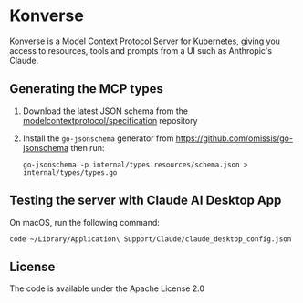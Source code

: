 # Konverse

Konverse is a Model Context Protocol Server for Kubernetes, giving you access to resources, tools and prompts from a UI such as Anthropic's Claude.


## Generating the MCP types

1. Download the latest JSON schema from the [modelcontextprotocol/specification](https://github.com/modelcontextprotocol/specification/blob/main/schema/) repository

2. Install the `go-jsonschema` generator from https://github.com/omissis/go-jsonschema then run:
   ```
   go-jsonschema -p internal/types resources/schema.json > internal/types/types.go
   ```

## Testing the server with Claude AI Desktop App

On macOS, run the following command:

```
code ~/Library/Application\ Support/Claude/claude_desktop_config.json
```

## License

The code is available under the Apache License 2.0
